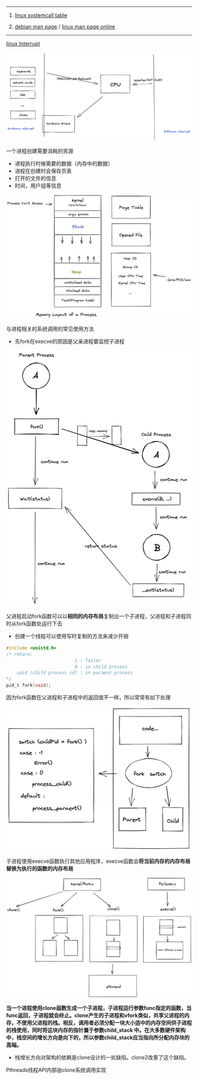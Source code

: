 
---

1. [linux systemcall table](https://filippo.io/linux-syscall-table/)

2. [debian man page](https://manpages.debian.org/) /
[linux man page online](https://man7.org/linux/man-pages/index.html)

---

[linux Interrupt](https://unix.stackexchange.com/questions/17998/what-are-software-and-hardware-interrupts-and-how-are-they-processed)

![](interrupt.png)

一个进程创建需要消耗的资源
- 进程执行时候需要的数据（内存中的数据）
- 进程在创建时会保存页表
- 打开的文件的信息
- 时间，用户组等信息

![](process_resource.png)



与进程相关的系统调用的常见使用方法
- 先fork在execve的原因是父亲进程要监控子进程


![](coperate.png)

父进程启动fork函数可以以**相同的内存布局**复制出一个子进程，父进程和子进程同时从fork函数处运行下去
- 创建一个线程可以使用写时复制的方法来减少开销
```c
#include <unistd.h>
/* return:
                         -1 : failer
                          0 : in child process
    cpid (child process id) : in paraent process 
*/
pid_t fork(void);
```
因为fork函数在父进程和子进程中的返回值不一样，所以常常有如下处理

![](fork.png)

子进程使用execve函数执行其他应用程序，execve函数会**将当前内存的内存布局替换为执行的函数的内存布局**

![](process_create.png)




**当一个进程使用clone函数生成一个子进程，子进程运行参数func指定的函数，当func返回，子进程就会终止。clone产生的子进程和vfork类似，共享父进程的内存，不使用父进程的栈。相反，调用者必须分配一块大小适中的内存空间供子进程的栈使用，同时将这块内存的指针置于参数child_stack 中。在大多数硬件架构中，栈空间的增长方向是向下的，所以参数child_stack应当指向所分配内存块的高端。**

- 栈增长方向对架构的依赖是clone设计的一处缺陷。clone2改善了这个缺陷。


Pthreads线程API内部由clone系统调用实现
















